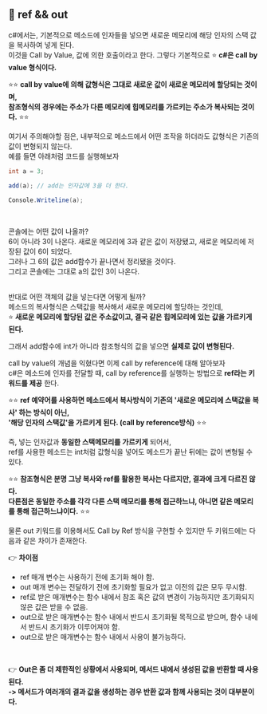 ## 🔔 ref && out
c#에서는, 기본적으로 메소드에 인자들을 넣으면 새로운 메모리에 해당 인자의 스택 값을 복사하여 넣게 된다.<br>
이것을 Call by Value, 값에 의한 호출이라고 한다. 그렇다 기본적으로 ⭐ **c#은 call by value 형식이다.**<br>
 
⭐⭐ **call by value에 의해 값형식은 그대로 새로운 값이 새로운 메모리에 할당되는 것이며,<br>
참조형식의 경우에는 주소가 다른 메모리에 힙메모리를 가르키는 주소가 복사되는 것이다.** ⭐⭐<br>

여기서 주의해야할 점은, 내부적으로 메소드에서 어떤 조작을 하더라도 값형식은 기존의 값이 변형되지 않는다.<br>
예를 들면 아래처럼 코드를 실행해보자<br>

```c#
int a = 3;

add(a); // add는 인자값에 3을 더 한다.

Console.Writeline(a); 
```
<br>

콘솔에는 어떤 값이 나올까? <br>
6이 아니라 3이 나온다. 새로운 메모리에 3과 같은 값이 저장됐고, 새로운 메모리에 저장된 값이 6이 되었다.<br>
그러나 그 6의 값은 add함수가 끝나면서 정리됐을 것이다.<br>
그리고 콘솔에는 그대로 a의 값인 3이 나온다.<br>
<br>
 
반대로 어떤 객체의 값을 넣는다면 어떻게 될까?<br>
메소드의 복사형식은 스택값을 복사해서 새로운 메모리에 할당하는 것인데,<br>
⭐ **새로운 메모리에 할당된 값은 주소값이고, 결국 같은 힙메모리에 있는 값을 가르키게 된다.**<br>

그래서 add함수에 int가 아니라 참조형식의 값을 넣으면 **실제로 값이 변형된다.**<br>

call by value의 개념을 익혔다면 이제 call by reference에 대해 알아보자<br>
c#은 메소드에 인자를 전달할 때, call by reference를 실행하는 방법으로 **ref라는 키워드를 제공** 한다.<br>

⭐⭐ **ref 예약어를 사용하면 메소드에서 복사방식이 기존의 '새로운 메모리에 스택값을 복사' 하는 방식이 아닌,<br>
'해당 인자의 스택값'을 가르키게 된다. (call by reference방식)** ⭐⭐<br>

즉, 넣는 인자값과 **동일한 스택메모리를 가르키게** 되어서,<br>
ref를 사용한 메소드는 int처럼 값형식을 넣어도 메소드가 끝난 뒤에는 값이 변형될 수 있다.<br>

⭐⭐ **참조형식은 분명 그냥 복사와 ref를 활용한 복사는 다르지만, 결과에 크게 다르진 않다.<br>
다른점은 동일한 주소를 각각 다른 스택 메모리를 통해 접근하느냐, 아니면 같은 메모리를 통해 접근하느냐이다.** ⭐⭐<br>

물론 out 키워드를 이용해서도 Call by Ref 방식을 구현할 수 있지만 두 키워드에는 다음과 같은 차이가 존재한다.<br>

👉 **차이점**<br>
- ref 매개 변수는 사용하기 전에 초기화 해야 함.<br>
- out 매개 변수는 전달하기 전에 초기화할 필요가 없고 이전의 값은 모두 무시함.<br>
- ref로 받은 매개변수는 함수 내에서 참조 혹은 값의 변경이 가능하지만 초기화되지 않은 값은 받을 수 없음.<br>
- out으로 받은 매개변수는 함수 내에서 반드시 초기화될 목적으로 받으며, 함수 내에서 반드시 초기화가 이루어져야 함.<br>
- out으로 받은 매개변수는 함수 내에서 사용이 불가능하다.<br>
<br>

👉 **Out은 좀 더 제한적인 상황에서 사용되며, 메서드 내에서 생성된 값을 반환할 때 사용된다.<br>
-> 메서드가 여러개의 결과 값을 생성하는 경우 반환 값과 함께 사용되는 것이 대부분이다.**<br>
<br>
<br>
<br>
